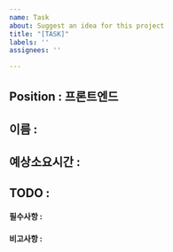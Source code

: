 ```yaml
---
name: Task
about: Suggest an idea for this project
title: "[TASK]"
labels: ''
assignees: ''

---
```


## Position : 프론트엔드

## 이름 : 

## 예상소요시간 : 

## TODO : 

#### 필수사항 : 

#### 비고사항 :
